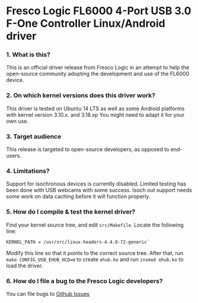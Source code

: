 # Fresco Logic FL6000 4-Port USB 3.0 F-One Controller Linux/Android driver

### 1. What is this?

This is an official driver release from Fresco Logic in an attempt to help the open-source community adopting the development and use of the FL6000 device.

### 2. On which kernel versions does this driver work?

This driver is tested on Ubuntu 14 LTS as well as some Android platforms with kernel version 3.10.x. and 3.18.xp
You might need to adapt it for your own use.

### 3. Target audience

This release is targeted to open-source developers, as opposed to end-users.

### 4. Limitations?

Support for isochronous devices is currently disabled.  Limited testing has been done with USB webcams with some success.  Isoch out support needs some work on data caching before it will function properly.

### 5. How do I compile & test the kernel driver?

Find your kernel source tree, and edit `src/Makefile`. Locate the following line:
    
    KERNEL_PATH = /usr/src/linux-headers-4.4.0-72-generic`
    
Modify this line so that it points to the correct source tree.
After that, run `make CONFIG_USB_EHUB_HCD=m` to create `ehub.ko` and run `insmod ehub.ko` to load the driver.

### 6. How do I file a bug to the Fresco Logic developers?

You can file bugs to [Github Issues](https://github.com/FrescoLogic/FL6000/issues)
